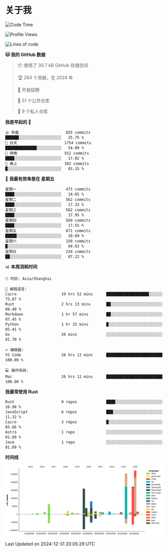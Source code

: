 # 关于我

<!--START_SECTION:waka-->
![Code Time](http://img.shields.io/badge/Code%20Time-3%2C383%20hrs%2034%20mins-blue)

![Profile Views](http://img.shields.io/badge/%E4%B8%AA%E4%BA%BA%E8%B5%84%E6%96%99%E8%A7%82%E7%9C%8B%E6%AC%A1%E6%95%B0-0-blue)

![Lines of code](https://img.shields.io/badge/%E4%BB%8E%E3%80%8CHello%20World%E3%80%8D%E8%B5%B7%E6%88%91%E5%B7%B2%E7%BB%8F%E5%86%99%E4%BA%86-1.2%20million%20%E8%A1%8C%E4%BB%A3%E7%A0%81-blue)

**🐱 我的 GitHub 数据** 

> 📦  使用了 30.7 kB GitHub 存储空间 
 > 
> 🏆 264 个贡献，在 2024 年
 > 
> 💼 开放招聘
 > 
> 📜 51 个公共仓库 
 > 
> 🔑 9 个私人仓库 
 > 
**我是早起的 🐤** 

```text
🌞 早晨                     835 commits         ██████░░░░░░░░░░░░░░░░░░░   25.75 % 
🌆 白天                     1754 commits        ██████████████░░░░░░░░░░░   54.09 % 
🌃 傍晚                     552 commits         ████░░░░░░░░░░░░░░░░░░░░░   17.02 % 
🌙 晚上                     102 commits         █░░░░░░░░░░░░░░░░░░░░░░░░   03.15 % 
```
📅 **我最有效率是在 星期五** 

```text
星期一                      475 commits         ████░░░░░░░░░░░░░░░░░░░░░   14.65 % 
星期二                      562 commits         ████░░░░░░░░░░░░░░░░░░░░░   17.33 % 
星期三                      582 commits         ████░░░░░░░░░░░░░░░░░░░░░   17.95 % 
星期四                      569 commits         ████░░░░░░░░░░░░░░░░░░░░░   17.55 % 
星期五                      671 commits         █████░░░░░░░░░░░░░░░░░░░░   20.69 % 
星期六                      150 commits         █░░░░░░░░░░░░░░░░░░░░░░░░   04.63 % 
星期日                      234 commits         ██░░░░░░░░░░░░░░░░░░░░░░░   07.22 % 
```


📊 **本周消耗时间** 

```text
🕑︎ 时区: Asia/Shanghai

💬 编程语言: 
Cairo                    19 hrs 52 mins      ███████████████████░░░░░░   75.87 % 
Rust                     2 hrs 13 mins       ██░░░░░░░░░░░░░░░░░░░░░░░   08.49 % 
Markdown                 1 hr 57 mins        ██░░░░░░░░░░░░░░░░░░░░░░░   07.45 % 
Python                   1 hr 25 mins        █░░░░░░░░░░░░░░░░░░░░░░░░   05.41 % 
Go                       26 mins             ░░░░░░░░░░░░░░░░░░░░░░░░░   01.70 % 

🔥 编辑器: 
VS Code                  26 hrs 12 mins      █████████████████████████   100.00 % 

💻 操作系统: 
Mac                      26 hrs 12 mins      █████████████████████████   100.00 % 
```

**我最常使用 Rust** 

```text
Rust                     9 repos             ████░░░░░░░░░░░░░░░░░░░░░   16.98 % 
JavaScript               6 repos             ███░░░░░░░░░░░░░░░░░░░░░░   11.32 % 
Cairo                    3 repos             █░░░░░░░░░░░░░░░░░░░░░░░░   05.66 % 
Astro                    1 repo              ░░░░░░░░░░░░░░░░░░░░░░░░░   01.89 % 
Java                     1 repo              ░░░░░░░░░░░░░░░░░░░░░░░░░   01.89 % 
```



**时间线**

![Lines of Code chart](https://raw.githubusercontent.com/catusax/catusax/master/assets/bar_graph.png)


 Last Updated on 2024-12-31 20:05:29 UTC
<!--END_SECTION:waka-->
